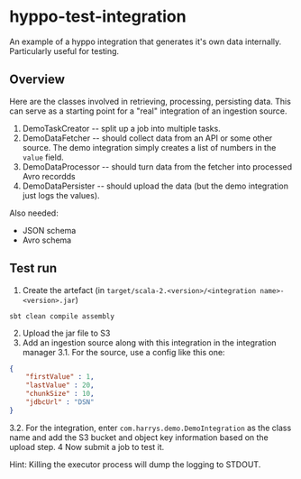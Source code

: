 # hyppo-test-integration
An example of a hyppo integration that generates it's own data internally. Particularly useful for testing.

## Overview

Here are the classes involved in retrieving, processing, persisting data.  This can serve as a starting point for a "real" integration of an ingestion source.

1. DemoTaskCreator -- split up a job into multiple tasks.
2. DemoDataFetcher -- should collect data from an API or some other source.  The demo integration simply creates a list of numbers in the `value` field.
3. DemoDataProcessor -- should turn data from the fetcher into processed Avro recordds
4. DemoDataPersister -- should upload the data (but the demo integration just logs the values).

Also needed:

* JSON schema
* Avro schema


## Test run

1. Create the artefact (in `target/scala-2.<version>/<integration name>-<version>.jar`)
```shell
sbt clean compile assembly
```
2. Upload the jar file to S3
3. Add an ingestion source along with this integration in the integration manager
3.1. For the source, use a config like this one:
```JSON
{
    "firstValue" : 1,
    "lastValue" : 20,
    "chunkSize" : 10,
    "jdbcUrl" : "DSN"
}
```
3.2. For the integration, enter `com.harrys.demo.DemoIntegration` as the class name and add the S3 bucket and object key information based on the upload step.
4 Now submit a job to test it.

Hint: Killing the executor process will dump the logging to STDOUT.
